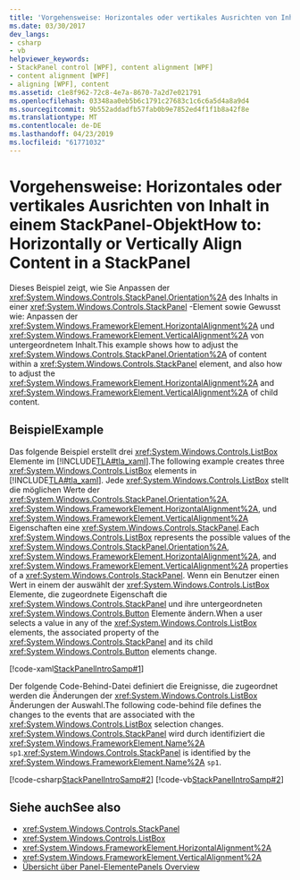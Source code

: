 ```yaml
---
title: 'Vorgehensweise: Horizontales oder vertikales Ausrichten von Inhalt in einem StackPanel-Objekt'
ms.date: 03/30/2017
dev_langs:
- csharp
- vb
helpviewer_keywords:
- StackPanel control [WPF], content alignment [WPF]
- content alignment [WPF]
- aligning [WPF], content
ms.assetid: c1e8f962-72c8-4e7a-8670-7a2d7e021791
ms.openlocfilehash: 03348aa0eb5b6c1791c27683c1c6c6a5d4a8a9d4
ms.sourcegitcommit: 9b552addadfb57fab0b9e7852ed4f1f1b8a42f8e
ms.translationtype: MT
ms.contentlocale: de-DE
ms.lasthandoff: 04/23/2019
ms.locfileid: "61771032"
---
```

# <a name="how-to-horizontally-or-vertically-align-content-in-a-stackpanel"></a><span data-ttu-id="b6845-102">Vorgehensweise: Horizontales oder vertikales Ausrichten von Inhalt in einem StackPanel-Objekt</span><span class="sxs-lookup"><span data-stu-id="b6845-102">How to: Horizontally or Vertically Align Content in a StackPanel</span></span>
<span data-ttu-id="b6845-103">Dieses Beispiel zeigt, wie Sie Anpassen der <xref:System.Windows.Controls.StackPanel.Orientation%2A> des Inhalts in einer <xref:System.Windows.Controls.StackPanel> -Element sowie Gewusst wie: Anpassen der <xref:System.Windows.FrameworkElement.HorizontalAlignment%2A> und <xref:System.Windows.FrameworkElement.VerticalAlignment%2A> von untergeordnetem Inhalt.</span><span class="sxs-lookup"><span data-stu-id="b6845-103">This example shows how to adjust the <xref:System.Windows.Controls.StackPanel.Orientation%2A> of content within a <xref:System.Windows.Controls.StackPanel> element, and also how to adjust the <xref:System.Windows.FrameworkElement.HorizontalAlignment%2A> and <xref:System.Windows.FrameworkElement.VerticalAlignment%2A> of child content.</span></span>  
  
## <a name="example"></a><span data-ttu-id="b6845-104">Beispiel</span><span class="sxs-lookup"><span data-stu-id="b6845-104">Example</span></span>  
 <span data-ttu-id="b6845-105">Das folgende Beispiel erstellt drei <xref:System.Windows.Controls.ListBox> Elemente im [!INCLUDE[TLA#tla_xaml](../../../../includes/tlasharptla-xaml-md.md)].</span><span class="sxs-lookup"><span data-stu-id="b6845-105">The following example creates three <xref:System.Windows.Controls.ListBox> elements in [!INCLUDE[TLA#tla_xaml](../../../../includes/tlasharptla-xaml-md.md)].</span></span> <span data-ttu-id="b6845-106">Jede <xref:System.Windows.Controls.ListBox> stellt die möglichen Werte der <xref:System.Windows.Controls.StackPanel.Orientation%2A>, <xref:System.Windows.FrameworkElement.HorizontalAlignment%2A>, und <xref:System.Windows.FrameworkElement.VerticalAlignment%2A> Eigenschaften eine <xref:System.Windows.Controls.StackPanel>.</span><span class="sxs-lookup"><span data-stu-id="b6845-106">Each <xref:System.Windows.Controls.ListBox> represents the possible values of the <xref:System.Windows.Controls.StackPanel.Orientation%2A>, <xref:System.Windows.FrameworkElement.HorizontalAlignment%2A>, and <xref:System.Windows.FrameworkElement.VerticalAlignment%2A> properties of a <xref:System.Windows.Controls.StackPanel>.</span></span> <span data-ttu-id="b6845-107">Wenn ein Benutzer einen Wert in einem der auswählt der <xref:System.Windows.Controls.ListBox> Elemente, die zugeordnete Eigenschaft die <xref:System.Windows.Controls.StackPanel> und ihre untergeordneten <xref:System.Windows.Controls.Button> Elemente ändern.</span><span class="sxs-lookup"><span data-stu-id="b6845-107">When a user selects a value in any of the <xref:System.Windows.Controls.ListBox> elements, the associated property of the <xref:System.Windows.Controls.StackPanel> and its child <xref:System.Windows.Controls.Button> elements change.</span></span>  
  
 [!code-xaml[StackPanelIntroSamp#1](~/samples/snippets/csharp/VS_Snippets_Wpf/StackPanelIntroSamp/CSharp/Window1.xaml#1)]  
  
 <span data-ttu-id="b6845-108">Der folgende Code-Behind-Datei definiert die Ereignisse, die zugeordnet werden die Änderungen der <xref:System.Windows.Controls.ListBox> Änderungen der Auswahl.</span><span class="sxs-lookup"><span data-stu-id="b6845-108">The following code-behind file defines the changes to the events that are associated with the <xref:System.Windows.Controls.ListBox> selection changes.</span></span> <span data-ttu-id="b6845-109"><xref:System.Windows.Controls.StackPanel> wird durch identifiziert die <xref:System.Windows.FrameworkElement.Name%2A> `sp1`.</span><span class="sxs-lookup"><span data-stu-id="b6845-109"><xref:System.Windows.Controls.StackPanel> is identified by the <xref:System.Windows.FrameworkElement.Name%2A> `sp1`.</span></span>  
  
 [!code-csharp[StackPanelIntroSamp#2](~/samples/snippets/csharp/VS_Snippets_Wpf/StackPanelIntroSamp/CSharp/Window1.xaml.cs#2)]
 [!code-vb[StackPanelIntroSamp#2](~/samples/snippets/visualbasic/VS_Snippets_Wpf/StackPanelIntroSamp/VisualBasic/Window1.xaml.vb#2)]  
  
## <a name="see-also"></a><span data-ttu-id="b6845-110">Siehe auch</span><span class="sxs-lookup"><span data-stu-id="b6845-110">See also</span></span>

- <xref:System.Windows.Controls.StackPanel>
- <xref:System.Windows.Controls.ListBox>
- <xref:System.Windows.FrameworkElement.HorizontalAlignment%2A>
- <xref:System.Windows.FrameworkElement.VerticalAlignment%2A>
- [<span data-ttu-id="b6845-111">Übersicht über Panel-Elemente</span><span class="sxs-lookup"><span data-stu-id="b6845-111">Panels Overview</span></span>](panels-overview.md)
